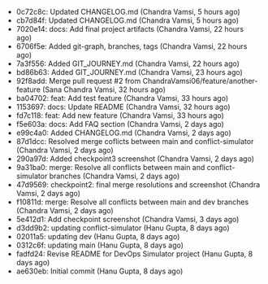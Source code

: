 - 0c72c8c: Updated CHANGELOG.md (Chandra Vamsi, 5 hours ago)
- cb7d84f: Updated CHANGELOG.md (Chandra Vamsi, 5 hours ago)
- 7020e14: docs: Add final project artifacts (Chandra Vamsi, 22 hours ago)
- 6706f5e: Added git-graph, branches, tags (Chandra Vamsi, 22 hours ago)
- 7a3f556: Added GIT_JOURNEY.md (Chandra Vamsi, 22 hours ago)
- bd86b63: Added GIT_JOURNEY.md (Chandra Vamsi, 23 hours ago)
- 92f8add: Merge pull request #2 from ChandraVamsi06/feature/another-feature (Sana Chandra Vamsi, 32 hours ago)
- ba04702: feat: Add test feature (Chandra Vamsi, 33 hours ago)
- 1153697: docs: Update README (Chandra Vamsi, 32 hours ago)
- fd7c118: feat: Add new feature (Chandra Vamsi, 33 hours ago)
- f5e603a: docs: Add FAQ section (Chandra Vamsi, 2 days ago)
- e99c4a0: Added CHANGELOG.md (Chandra Vamsi, 2 days ago)
- 87d1dcc: Resolved merge coflicts between main and conflict-simulator (Chandra Vamsi, 2 days ago)
- 290a97d: Added checkpoint3 screenshot (Chandra Vamsi, 2 days ago)
- 9a31ba0: merge: Resolve all conflicts between main and conflict-simulator branches (Chandra Vamsi, 2 days ago)
- 47d9569: checkpoint2: final merge resolutions and screenshot (Chandra Vamsi, 2 days ago)
- f10811d: merge: Resolve all conflicts between main and dev branches (Chandra Vamsi, 2 days ago)
- 5e412d1: Add checkpoint screenshot (Chandra Vamsi, 3 days ago)
- d3dd9b2: updating conflict-simulator (Hanu Gupta, 8 days ago)
- 02011a5: updating dev (Hanu Gupta, 8 days ago)
- 0312c6f: updating main (Hanu Gupta, 8 days ago)
- fadfd24: Revise README for DevOps Simulator project (Hanu Gupta, 8 days ago)
- ae630eb: Initial commit (Hanu Gupta, 8 days ago)
